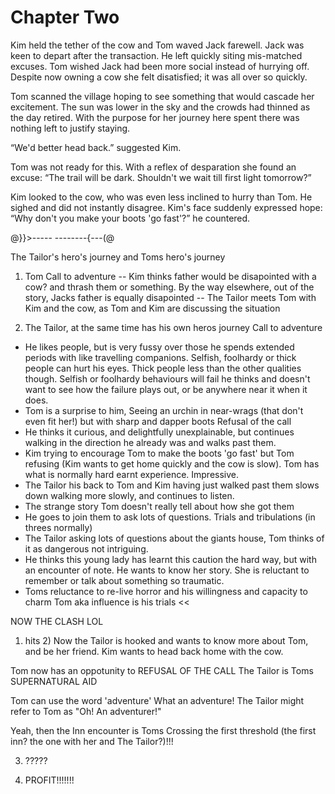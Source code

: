 # Chapter Two

Kim held the tether of the cow and Tom waved Jack farewell. Jack was keen to depart after the transaction. He left quickly siting mis-matched excuses. Tom wished Jack had been more social instead of hurrying off. Despite now owning a cow she felt disatisfied; it was all over so quickly.

Tom scanned the village hoping to see something that would cascade her excitement. The sun was lower in the sky and the crowds had thinned as the day retired. With the purpose for her journey here spent there was nothing left to justify staying. 

“We'd better head back.” suggested Kim.

Tom was not ready for this. With a reflex of desparation she found an excuse: “The trail will be dark. Shouldn't we wait till first light tomorrow?”

Kim looked to the cow, who was even less inclined to hurry than Tom. He sighed and did not instantly disagree. Kim's face suddenly expressed hope: “Why don't you make your boots 'go fast'?” he countered.



@}}>-----      --------{---(@


The Tailor's hero's journey and Toms hero's journey

1) Tom
Call to adventure
-- Kim thinks father would be disapointed with a cow? and thrash them or something. By the way elsewhere, out of the story, Jacks father is equally disapointed
-- The Tailor meets Tom with Kim and the cow, as Tom and Kim are discussing the situation

2) The Tailor, at the same time has his own heros journey
Call to adventure
- He likes people, but is very fussy over those he spends extended periods with like travelling companions. Selfish, foolhardy or thick people can hurt his eyes. Thick people less than the other qualities though. Selfish or foolhardy behaviours will fail he thinks and doesn't want to see how the failure plays out, or be anywhere near it when it does.
- Tom is a surprise to him, Seeing an urchin in near-wrags (that don't even fit her!) but with sharp and dapper boots 
Refusal of the call
- He thinks it curious, and delightfully unexplainable, but continues walking in the direction he already was and walks past them.
- Kim trying to encourage Tom to make the boots 'go fast' but Tom refusing (Kim wants to get home quickly and the cow is slow). Tom has what is normally hard earnt experience. Impressive.
- The Tailor his back to Tom and Kim having just walked past them slows down walking more slowly, and continues to listen.
- The strange story Tom doesn't really tell about how she got them
- He goes to join them to ask lots of questions.
Trials and tribulations (in threes normally)
- The Tailor asking lots of questions about the giants house, Tom thinks of it as dangerous not intriguing.
- He thinks this young lady has learnt this caution the hard way, but with an encounter of note. He wants to know her story. She is reluctant to remember or talk about something so traumatic.
- Toms reluctance to re-live horror and his willingness and capacity to charm Tom aka influence is his trials << 


NOW THE CLASH LOL
1) hits 2)
Now the Tailor is hooked and wants to know more about Tom, and be her friend. Kim wants to head back home with the cow.

Tom now has an oppotunity to REFUSAL OF THE CALL
The Tailor is Toms SUPERNATURAL AID

Tom can use the word 'adventure' What an adventure! The Tailor might refer to Tom as "Oh! An adventurer!"

Yeah, then the Inn encounter is Toms Crossing the first threshold (the first inn? the one with her and The Tailor?)!!!

3) ?????

4) PROFIT!!!!!!!
